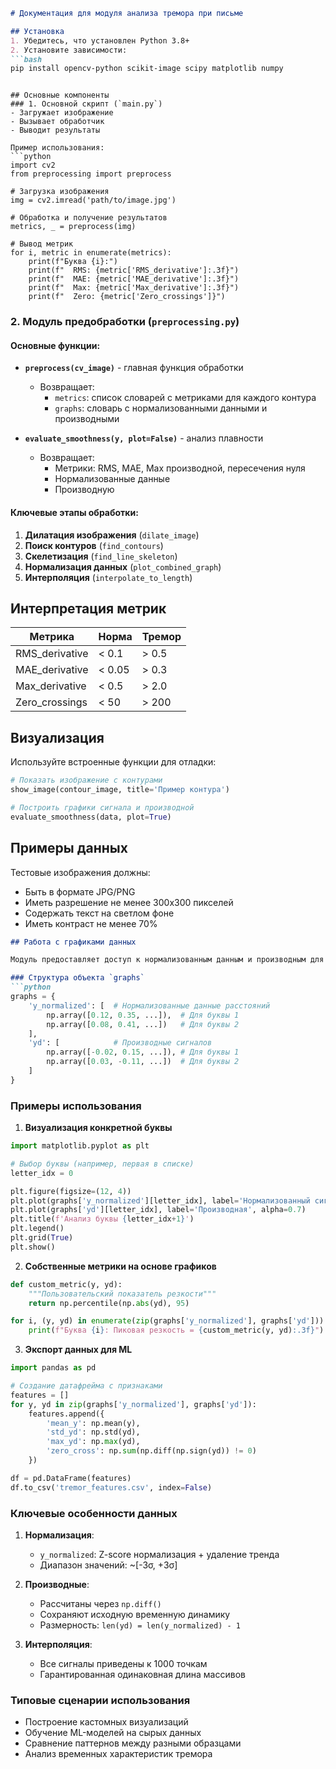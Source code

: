 ```markdown
# Документация для модуля анализа тремора при письме

## Установка
1. Убедитесь, что установлен Python 3.8+
2. Установите зависимости:
```bash
pip install opencv-python scikit-image scipy matplotlib numpy
```
```

## Основные компоненты
### 1. Основной скрипт (`main.py`)
- Загружает изображение
- Вызывает обработчик
- Выводит результаты

Пример использования:
```python
import cv2
from preprocessing import preprocess

# Загрузка изображения
img = cv2.imread('path/to/image.jpg')

# Обработка и получение результатов
metrics, _ = preprocess(img)

# Вывод метрик
for i, metric in enumerate(metrics):
    print(f"Буква {i}:")
    print(f"  RMS: {metric['RMS_derivative']:.3f}")
    print(f"  MAE: {metric['MAE_derivative']:.3f}")
    print(f"  Max: {metric['Max_derivative']:.3f}")
    print(f"  Zero: {metric['Zero_crossings']}")
```

### 2. Модуль предобработки (`preprocessing.py`)
#### Основные функции:
- **`preprocess(cv_image)`** - главная функция обработки
  - Возвращает: 
    - `metrics`: список словарей с метриками для каждого контура
    - `graphs`: словарь с нормализованными данными и производными

- **`evaluate_smoothness(y, plot=False)`** - анализ плавности
  - Возвращает:
    - Метрики: RMS, MAE, Max производной, пересечения нуля
    - Нормализованные данные
    - Производную

#### Ключевые этапы обработки:
1. **Дилатация изображения** (`dilate_image`)
2. **Поиск контуров** (`find_contours`)
3. **Скелетизация** (`find_line_skeleton`)
4. **Нормализация данных** (`plot_combined_graph`)
5. **Интерполяция** (`interpolate_to_length`)

## Интерпретация метрик
| Метрика             | Норма          | Тремор         |
|----------------------|----------------|----------------|
| RMS_derivative      | < 0.1         | > 0.5          |
| MAE_derivative      | < 0.05        | > 0.3          |
| Max_derivative      | < 0.5         | > 2.0          |
| Zero_crossings      | < 50          | > 200          |

## Визуализация
Используйте встроенные функции для отладки:
```python
# Показать изображение с контурами
show_image(contour_image, title='Пример контура')

# Построить графики сигнала и производной
evaluate_smoothness(data, plot=True)
```

## Примеры данных
Тестовые изображения должны:
- Быть в формате JPG/PNG
- Иметь разрешение не менее 300x300 пикселей
- Содержать текст на светлом фоне
- Иметь контраст не менее 70%

```markdown
## Работа с графиками данных

Модуль предоставляет доступ к нормализованным данным и производным для кастомного анализа:

### Структура объекта `graphs`
```python
graphs = {
    'y_normalized': [  # Нормализованные данные расстояний
        np.array([0.12, 0.35, ...]),  # Для буквы 1
        np.array([0.08, 0.41, ...])   # Для буквы 2
    ],
    'yd': [            # Производные сигналов 
        np.array([-0.02, 0.15, ...]), # Для буквы 1
        np.array([0.03, -0.11, ...])  # Для буквы 2
    ]
}
```

### Примеры использования
1. **Визуализация конкретной буквы**
```python
import matplotlib.pyplot as plt

# Выбор буквы (например, первая в списке)
letter_idx = 0 

plt.figure(figsize=(12, 4))
plt.plot(graphs['y_normalized'][letter_idx], label='Нормализованный сигнал')
plt.plot(graphs['yd'][letter_idx], label='Производная', alpha=0.7)
plt.title(f'Анализ буквы {letter_idx+1}')
plt.legend()
plt.grid(True)
plt.show()
```

2. **Собственные метрики на основе графиков**
```python
def custom_metric(y, yd):
    """Пользовательский показатель резкости"""
    return np.percentile(np.abs(yd), 95)

for i, (y, yd) in enumerate(zip(graphs['y_normalized'], graphs['yd'])):
    print(f"Буква {i}: Пиковая резкость = {custom_metric(y, yd):.3f}")
```

3. **Экспорт данных для ML**
```python
import pandas as pd

# Создание датафрейма с признаками
features = []
for y, yd in zip(graphs['y_normalized'], graphs['yd']):
    features.append({
        'mean_y': np.mean(y),
        'std_yd': np.std(yd),
        'max_yd': np.max(yd),
        'zero_cross': np.sum(np.diff(np.sign(yd)) != 0)
    })

df = pd.DataFrame(features)
df.to_csv('tremor_features.csv', index=False)
```

### Ключевые особенности данных
1. **Нормализация**:
   - `y_normalized`: Z-score нормализация + удаление тренда
   - Диапазон значений: ~[-3σ, +3σ]

2. **Производные**:
   - Рассчитаны через `np.diff()`
   - Сохраняют исходную временную динамику
   - Размерность: `len(yd) = len(y_normalized) - 1`

3. **Интерполяция**:
   - Все сигналы приведены к 1000 точкам
   - Гарантированная одинаковная длина массивов

### Типовые сценарии использования
- Построение кастомных визуализаций
- Обучение ML-моделей на сырых данных
- Сравнение паттернов между разными образцами
- Анализ временных характеристик тремора
